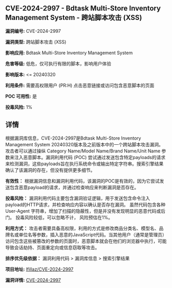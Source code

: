 ## CVE-2024-2997 - Bdtask Multi-Store Inventory Management System - 跨站脚本攻击 (XSS)

**漏洞编号:** CVE-2024-2997

**漏洞类型:** 跨站脚本攻击 (XSS)

**影响应用:** Bdtask Multi-Store Inventory Management System

**危害等级:** 低危，仅可执行有限的脚本，影响用户体验

**影响版本:** <= 20240320

**利用条件:** 需要高权限用户 (PR:H) 点击恶意链接或访问包含恶意脚本的页面

**POC 可用性:** 是

**投毒风险:** 1%

## 详情

根据漏洞库信息，CVE-2024-2997是Bdtask Multi-Store Inventory Management System 20240320版本及之前版本中的一个跨站脚本攻击漏洞。攻击者可以通过操纵 Category Name/Model Name/Brand Name/Unit Name 参数来注入恶意脚本。漏洞利用代码 (POC) 尝试通过发送包含特定payloads的请求来检测漏洞，这些payloads旨在执行系统命令或输出特定字符串。搜索引擎结果确认了该漏洞的存在，但没有提供更多细节。

**有效性：** 根据漏洞信息和漏洞利用代码，该漏洞的POC是有效的，因为它尝试发送包含恶意payload的请求，并通过检查响应来判断漏洞是否存在。

**投毒风险：** 漏洞利用代码主要包含漏洞验证逻辑，用于发送包含命令注入payload的HTTP请求，并检查响应内容以确认是否存在漏洞。 虽然代码包含各种 User-Agent 字符串，增加了扫描的隐蔽性，但是并没有发现明显的恶意代码或后门。 投毒风险较低，可以忽略不计， 风险预估在1%。

**利用方式：** 攻击者需要具备高权限，利用的方式是修改商品分类名、模型名、品牌名或单位名等参数，插入恶意的JavaScript代码。当其他用户（通常是管理员）访问包含这些被篡改的参数的页面时，恶意脚本就会在他们的浏览器中执行，可能导致会话劫持、页面重定向或信息窃取等攻击。

**排序优先级依据：** 漏洞利用代码 > 漏洞库信息 > 搜索引擎结果

**项目地址:** [lfillaz/CVE-2024-2997](https://github.com/lfillaz/CVE-2024-2997)

**漏洞详情:** [CVE-2024-2997](https://nvd.nist.gov/vuln/detail/CVE-2024-2997)